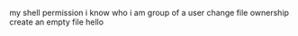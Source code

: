 my shell permission
i know who i am
group of a user
change file ownership
create an empty file hello
